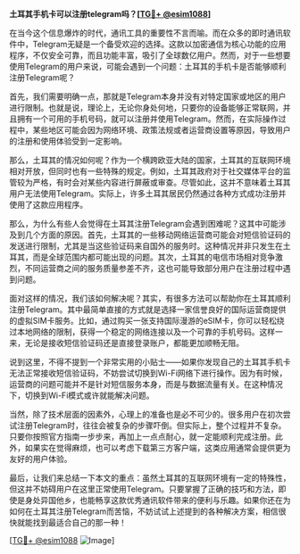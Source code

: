 **土耳其手机卡可以注册telegram吗？[[TG💪+ @esim1088](https://t.me/s/esim1088)]**

在当今这个信息爆炸的时代，通讯工具的重要性不言而喻。而在众多的即时通讯软件中，Telegram无疑是一个备受欢迎的选择。这款以加密通信为核心功能的应用程序，不仅安全可靠，而且功能丰富，吸引了全球数亿用户。然而，对于一些想要使用Telegram的用户来说，可能会遇到一个问题：土耳其的手机卡是否能够顺利注册Telegram呢？

首先，我们需要明确一点，那就是Telegram本身并没有对特定国家或地区的用户进行限制。也就是说，理论上，无论你身处何地，只要你的设备能够正常联网，并且拥有一个可用的手机号码，就可以注册并使用Telegram。然而，在实际操作过程中，某些地区可能会因为网络环境、政策法规或者运营商设置等原因，导致用户的注册和使用体验受到一定影响。

那么，土耳其的情况如何呢？作为一个横跨欧亚大陆的国家，土耳其的互联网环境相对开放，但同时也有一些特殊的规定。例如，土耳其政府对于社交媒体平台的监管较为严格，有时会对某些内容进行屏蔽或审查。尽管如此，这并不意味着土耳其用户无法使用Telegram。实际上，许多土耳其居民仍然通过各种方式成功注册并使用了这款应用程序。

那么，为什么有些人会觉得在土耳其注册Telegram会遇到困难呢？这其中可能涉及到几个方面的原因。首先，土耳其的一些移动网络运营商可能会对短信验证码的发送进行限制，尤其是当这些验证码来自国外的服务时。这种情况并非只发生在土耳其，而是全球范围内都可能出现的问题。其次，土耳其的电信市场相对竞争激烈，不同运营商之间的服务质量参差不齐，这也可能导致部分用户在注册过程中遇到问题。

面对这样的情况，我们该如何解决呢？其实，有很多方法可以帮助你在土耳其顺利注册Telegram。其中最简单直接的方式就是选择一家信誉良好的国际运营商提供的虚拟SIM卡服务。比如，通过购买一张支持国际漫游的eSIM卡，你可以轻松绕过本地网络的限制，获得一个稳定的网络连接以及一个可靠的手机号码。这样一来，无论是接收短信验证码还是直接登录账户，都能更加顺畅无阻。

说到这里，不得不提到一个非常实用的小贴士——如果你发现自己的土耳其手机卡无法正常接收短信验证码，不妨尝试切换到Wi-Fi网络下进行操作。因为有时候，运营商的问题可能并不是针对短信服务本身，而是与数据流量有关。在这种情况下，切换到Wi-Fi模式或许就能解决问题。

当然，除了技术层面的因素外，心理上的准备也是必不可少的。很多用户在初次尝试注册Telegram时，往往会被复杂的步骤吓倒。但实际上，整个过程并不复杂。只要你按照官方指南一步步来，再加上一点点耐心，就一定能顺利完成注册。此外，如果实在觉得麻烦，也可以考虑下载第三方客户端，这类应用通常会提供更为友好的用户体验。

最后，让我们来总结一下本文的重点：虽然土耳其的互联网环境有一定的特殊性，但这并不妨碍用户在这里正常使用Telegram。只要掌握了正确的技巧和方法，即使是身处异国他乡，也能畅享这款优秀通讯软件带来的便利与乐趣。如果你还在为如何在土耳其注册Telegram而苦恼，不妨试试上述提到的各种解决方案，相信很快就能找到最适合自己的那一种！

[[TG💪+ @esim1088](https://t.me/s/esim1088) ![Image](https://i.postimg.cc/4NQfJmqS/Snipaste-2025-05-13-00-14-12.png)]